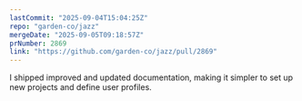 ```yaml
---
lastCommit: "2025-09-04T15:04:25Z"
repo: "garden-co/jazz"
mergeDate: "2025-09-05T09:18:57Z"
prNumber: 2869
link: "https://github.com/garden-co/jazz/pull/2869"
---
```


I shipped improved and updated documentation, making it simpler to set up new projects and define user profiles.